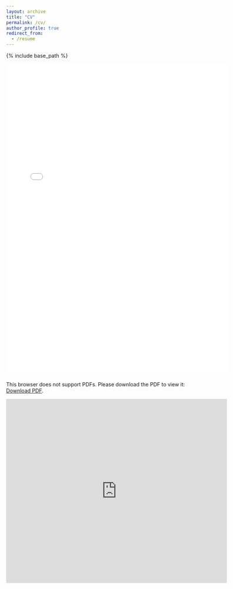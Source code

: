 ```yaml
---
layout: archive
title: "CV"
permalink: /cv/
author_profile: true
redirect_from:
  - /resume
---
```


{% include base_path %}

<object data="/files/CV.pdf" type="application/pdf" width="600" height="848">
    <embed src="/files/CV.pdf" width="600px" height="848px" />
        <p>This browser does not support PDFs. Please download the PDF to view it: 
        <a href="/files/CV.pdf">Download PDF</a>.</p>
    </embed></object>

<iframe src="http://docs.google.com/gview?
    url="/files/CV.pdf&embedded=true"
    style="width:600px; height:500px;" frameborder="0">
</iframe>
